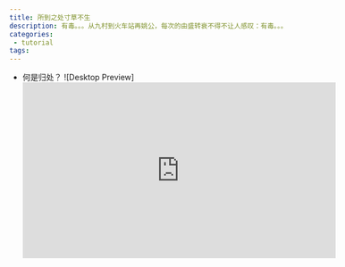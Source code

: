 ```yaml
---
title: 所到之处寸草不生
description: 有毒。。。从九村到火车站再姚公，每次的由盛转衰不得不让人感叹：有毒。。。
categories:
 - tutorial
tags:
---
```


* 何是归处？
![Desktop Preview]<iframe width="560" height="315" src="https://github.com/thjking/blog/blob/master/_data/vid/QQ.mp4" frameborder="0" allowfullscreen></iframe>
